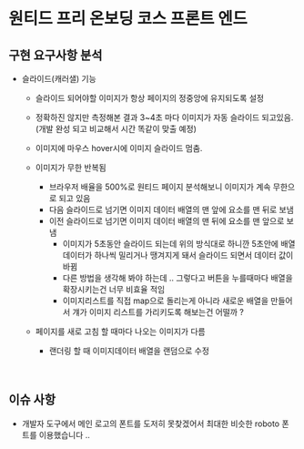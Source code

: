 # 원티드 프리 온보딩 코스 프론트 엔드

## 구현 요구사항 분석

- 슬라이드(캐러샐) 기능

  - 슬라이드 되어야할 이미지가 항상 페이지의 정중앙에 유지되도록 설정
  - 정확하진 않지만 측정해본 결과 3~4초 마다 이미지가 자동 슬라이드 되고있음. (개발 완성 되고 비교해서 시간 똑같이 맞출 예정)
  - 이미지에 마우스 hover시에 이미지 슬라이드 멈춤.
  - 이미지가 무한 반복됨

    - 브라우저 배율을 500%로 원티드 페이지 분석해보니 이미지가 계속 무한으로 되고 있음
    - 다음 슬라이드로 넘기면 이미지 데이터 배열의 맨 앞에 요소를 맨 뒤로 보냄
    - 이전 슬라이드로 넘기면 이미지 데이터 배열의 맨 뒤에 요소를 맨 앞으로 보냄
      - 이미지가 5초동안 슬라이드 되는데 위의 방식대로 하니깐 5초안에 배열 데이터가 하나씩 밀리거나 땡겨지게 돼서 슬라이드 되면서 데이터 값이 바뀜
      - 다른 방법을 생각해 봐야 하는데 .. 그렇다고 버튼을 누를때마다 배열을 확장시키는건 너무 비효율 적임
      - 이미지리스트를 직접 map으로 돌리는게 아니라 새로운 배열을 만들어서 걔가 이미지 리스트를 가리키도록 해보는건 어떨까 ?

  - 페이지를 새로 고침 할 때마다 나오는 이미지가 다름
    - 랜더링 할 때 이미지데이터 배열을 랜덤으로 수정

<br />

## 이슈 사항

- 개발자 도구에서 메인 로고의 폰트를 도저히 못찾겠어서 최대한 비슷한 roboto 폰트를 이용했습니다 ..
